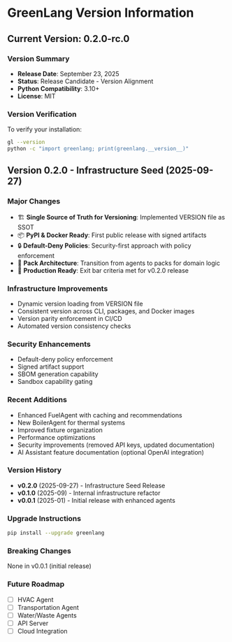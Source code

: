 # GreenLang Version Information

## Current Version: 0.2.0-rc.0

### Version Summary
- **Release Date**: September 23, 2025
- **Status**: Release Candidate - Version Alignment
- **Python Compatibility**: 3.10+
- **License**: MIT

### Version Verification
To verify your installation:
```bash
gl --version
python -c "import greenlang; print(greenlang.__version__)"
```

## Version 0.2.0 - Infrastructure Seed (2025-09-27)

### Major Changes
- 🏗️ **Single Source of Truth for Versioning**: Implemented VERSION file as SSOT
- 📦 **PyPI & Docker Ready**: First public release with signed artifacts
- 🔒 **Default-Deny Policies**: Security-first approach with policy enforcement
- 🎯 **Pack Architecture**: Transition from agents to packs for domain logic
- 🚀 **Production Ready**: Exit bar criteria met for v0.2.0 release

### Infrastructure Improvements
- Dynamic version loading from VERSION file
- Consistent version across CLI, packages, and Docker images
- Version parity enforcement in CI/CD
- Automated version consistency checks

### Security Enhancements
- Default-deny policy enforcement
- Signed artifact support
- SBOM generation capability
- Sandbox capability gating

### Recent Additions
- Enhanced FuelAgent with caching and recommendations
- New BoilerAgent for thermal systems
- Improved fixture organization
- Performance optimizations
- Security improvements (removed API keys, updated documentation)
- AI Assistant feature documentation (optional OpenAI integration)

### Version History
- **v0.2.0** (2025-09-27) - Infrastructure Seed Release
- **v0.1.0** (2025-09) - Internal infrastructure refactor
- **v0.0.1** (2025-01) - Initial release with enhanced agents

### Upgrade Instructions
```bash
pip install --upgrade greenlang
```

### Breaking Changes
None in v0.0.1 (initial release)

### Future Roadmap
- [ ] HVAC Agent
- [ ] Transportation Agent
- [ ] Water/Waste Agents
- [ ] API Server
- [ ] Cloud Integration
